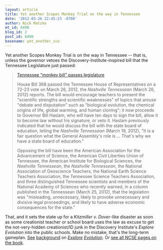 ```yaml
---
layout: article
title: Yet another Scopes Monkey Trial on the way in Tennessee
date: '2012-03-26 22:45:23 -0700'
author: Nick Matzke
mt_id: 6490
blog_id: 2
post_id: 6490
basename: yet_another_sco
---
```

Yet another Scopes Monkey Trial is on the way in Tennessee -- that is, unless the governor vetoes the Discovery-Institute-inspired bill that the Tennessee Legislature just passed:

> [Tennessee "monkey bill" passes legislature](http://ncse.com/news/2012/03/tennessee-monkey-bill-passes-legislature-007277)
> 
> House Bill 368 passed the Tennessee House of Representatives on a 72-23 vote on March 26, 2012, the _Nashville Tennessean_ (March 26, 2012) reports. The bill would encourage teachers to present the "scientific strengths and scientific weaknesses" of topics that arouse "debate and disputation" such as "biological evolution, the chemical origins of life, global warming, and human cloning"; it now proceeds to Governor Bill Haslam, who will have ten days to sign the bill, allow it to become law without his signature, or veto it. Haslam previously indicated that he would discuss the bill with the state board of education, telling the _Nashville Tennessean_ (March 19, 2012), "It is a fair question what the General Assembly's role is ... That's why we have a state board of education."
> 
> Opposing the bill have been the American Association for the Advancement of Science, the American Civil Liberties Union of Tennessee, the American Institute for Biological Sciences, the _Nashville Tennessean_, the _Nashville Tennessean_, the National Association of Geoscience Teachers, the National Earth Science Teachers Association, the Tennessee Science Teachers Association, and three distinguished Tennessee scientists and members of the National Academy of Sciences who recently warned, in a column published in the Tennessean (March 25, 2012), that the legislation was "misleading, unnecessary, likely to provoke unnecessary and divisive legal proceedings, and likely to have adverse economic consequences for the state."

That, and it sets the state up for a _Kitzmiller v. Dover_-like disaster as soon as some creationist teacher or school board uses the law as excuse to get the not-very-hidden creationist/ID junk in the Discovery Institute's _Explore Evolution_ into the public schools.  Make no mistake, that's the long-term gameplan.  [See](http://pandasthumb.org/archives/2007/08/explore-evoluti.html) [background](http://pandasthumb.org/archives/2007/03/new-id-textbook.html) on _[Explore](http://ncse.com/creationism/analysis/explore-evolution) [Evolution](http://ncse.com/rncse/26/6/new-creationist-textbook-way-again)_.  Or [see all NCSE pages on the book](http://www.google.com/cse?cx=007171283833601515084%3Aykvzeiig_py&amp;ie=UTF-8&amp;q=explore+evolution&amp;sa=Search&amp;siteurl=ncse.com%2Fcreationism%2Fanalysis%2Fintroduction&amp;ref=ncse.com%2Fcreationism%2Fanalysis%2Fpreface#gsc.tab=0&amp;gsc.q=explore%20evolution&amp;gsc.page=1).
